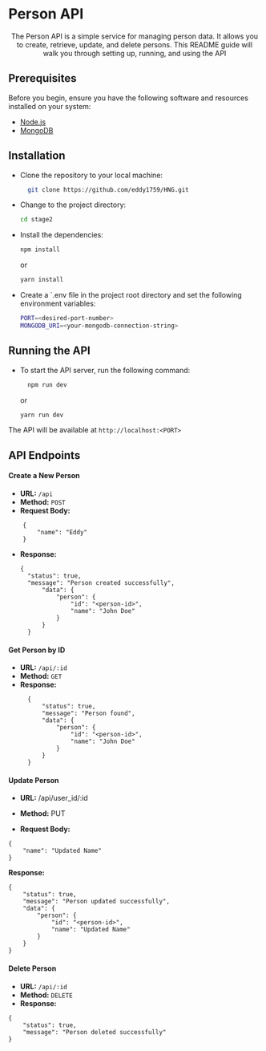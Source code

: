 # Person API

<div>
    <p align="center">
The Person API is a simple service for managing person data. It allows you to create, retrieve, update, and delete persons. This README guide will walk you through setting up, running, and using the API

</p>
</div>

## Prerequisites
<p>Before you begin, ensure you have the following software and resources installed on your system:</p>

- [Node.js](https://nodejs.org/en/download/)
- [MongoDB](https://www.mongodb.com/docs/manual/installation/)


## Installation
- Clone the repository to your local machine:
  ```sh
    git clone https://github.com/eddy1759/HNG.git
  ```
- Change to the project directory:
    ```sh 
    cd stage2 
    ```
- Install the dependencies:
    ```sh
    npm install
    ```
    or

    ```sh
    yarn install
    ```
- Create a `.env file in the project root directory and set the following environment variables:
  ```sh
  PORT=<desired-port-number>
  MONGODB_URI=<your-mongodb-connection-string>
  ```
## Running the API
- To start the API server, run the following command:
  ```sh
    npm run dev
  ```
    or

    ```sh
    yarn run dev
    ```
The API will be available at `http://localhost:<PORT>`

## API Endpoints

#### Create a New Person
- **URL:** `/api`
- **Method:** `POST`
- **Request Body:**
```
    {
        "name": "Eddy"
    }
```
- **Response:**
  ```
  {
    "status": true,
    "message": "Person created successfully",
        "data": {
            "person": {
                "id": "<person-id>",
                "name": "John Doe"
            }
        }
    }
  ```

#### Get Person by ID
- **URL:** `/api/:id`
- **Method:** `GET`
- **Response:**
  ```
    {
        "status": true,
        "message": "Person found",
        "data": {
            "person": {
                "id": "<person-id>",
                "name": "John Doe"
            }
        }
    }
  ```

#### Update Person
- **URL:** /api/user_id/:id

- **Method:** PUT
- **Request Body:**
```
{
    "name": "Updated Name"
}
```
**Response:**
```
{
    "status": true,
    "message": "Person updated successfully",
    "data": {
        "person": {
            "id": "<person-id>",
            "name": "Updated Name"
        }
    }
}
```

#### Delete Person
- **URL:** `/api/:id`
- **Method:** `DELETE`
- **Response:**
```
{
    "status": true,
    "message": "Person deleted successfully"
}
```